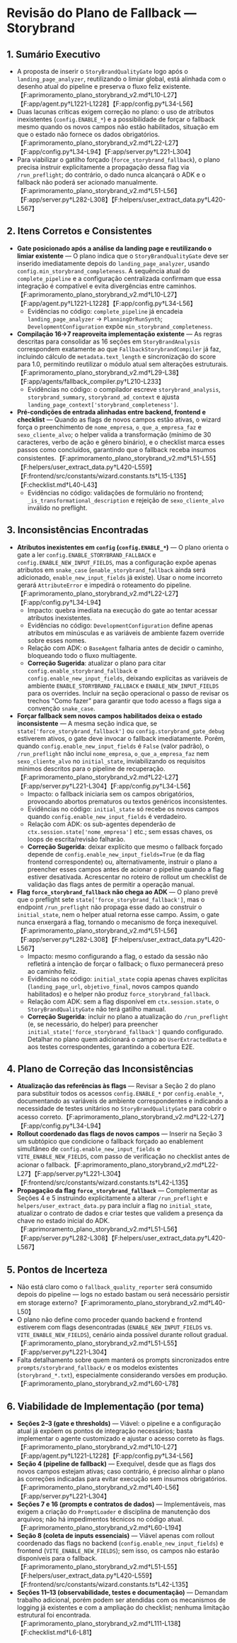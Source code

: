 # Revisão do Plano de Fallback — Storybrand

## 1. Sumário Executivo
- A proposta de inserir o `StoryBrandQualityGate` logo após o `landing_page_analyzer`, reutilizando o limiar global, está alinhada com o desenho atual do pipeline e preserva o fluxo feliz existente.【F:aprimoramento_plano_storybrand_v2.md†L10-L27】【F:app/agent.py†L1221-L1228】【F:app/config.py†L34-L56】
- Duas lacunas críticas exigem correção no plano: o uso de atributos inexistentes (`config.ENABLE_*`) e a possibilidade de forçar o fallback mesmo quando os novos campos não estão habilitados, situação em que o estado não fornece os dados obrigatórios.【F:aprimoramento_plano_storybrand_v2.md†L22-L27】【F:app/config.py†L34-L94】【F:app/server.py†L221-L304】
- Para viabilizar o gatilho forçado (`force_storybrand_fallback`), o plano precisa instruir explicitamente a propagação dessa flag via `/run_preflight`; do contrário, o dado nunca alcançará o ADK e o fallback não poderá ser acionado manualmente.【F:aprimoramento_plano_storybrand_v2.md†L51-L56】【F:app/server.py†L282-L308】【F:helpers/user_extract_data.py†L420-L567】

## 2. Itens Corretos e Consistentes
- **Gate posicionado após a análise da landing page e reutilizando o limiar existente** — O plano indica que o `StoryBrandQualityGate` deve ser inserido imediatamente depois do `landing_page_analyzer`, usando `config.min_storybrand_completeness`. A sequência atual do `complete_pipeline` e a configuração centralizada confirmam que essa integração é compatível e evita divergências entre caminhos.【F:aprimoramento_plano_storybrand_v2.md†L10-L27】【F:app/agent.py†L1221-L1228】【F:app/config.py†L34-L56】  
  - Evidências no código: `complete_pipeline` já encadeia `landing_page_analyzer` → `PlanningOrRunSynth`; `DevelopmentConfiguration` expõe `min_storybrand_completeness`.
- **Compilação 16→7 reaproveita implementação existente** — As regras descritas para consolidar as 16 seções em `StoryBrandAnalysis` correspondem exatamente ao que `FallbackStorybrandCompiler` já faz, incluindo cálculo de `metadata.text_length` e sincronização do score para 1.0, permitindo reutilizar o módulo atual sem alterações estruturais.【F:aprimoramento_plano_storybrand_v2.md†L29-L38】【F:app/agents/fallback_compiler.py†L210-L233】  
  - Evidências no código: o compilador escreve `storybrand_analysis`, `storybrand_summary`, `storybrand_ad_context` e ajusta `landing_page_context['storybrand_completeness']`.
- **Pré-condições de entrada alinhadas entre backend, frontend e checklist** — Quando as flags de novos campos estão ativas, o wizard força o preenchimento de `nome_empresa`, `o_que_a_empresa_faz` e `sexo_cliente_alvo`; o helper valida a transformação (mínimo de 30 caracteres, verbo de ação e gênero binário), e o checklist marca esses passos como concluídos, garantindo que o fallback receba insumos consistentes.【F:aprimoramento_plano_storybrand_v2.md†L51-L55】【F:helpers/user_extract_data.py†L420-L559】【F:frontend/src/constants/wizard.constants.ts†L15-L135】【F:checklist.md†L40-L43】  
  - Evidências no código: validações de formulário no frontend; `_is_transformational_description` e rejeição de `sexo_cliente_alvo` inválido no preflight.

## 3. Inconsistências Encontradas
- **Atributos inexistentes em `config` (`config.ENABLE_*`)** — O plano orienta o gate a ler `config.ENABLE_STORYBRAND_FALLBACK` e `config.ENABLE_NEW_INPUT_FIELDS`, mas a configuração expõe apenas atributos em `snake_case` (`enable_storybrand_fallback` ainda será adicionado, `enable_new_input_fields` já existe). Usar o nome incorreto gerará `AttributeError` e impedirá o roteamento do pipeline.【F:aprimoramento_plano_storybrand_v2.md†L22-L27】【F:app/config.py†L34-L94】
  - Impacto: quebra imediata na execução do gate ao tentar acessar atributos inexistentes.
  - Evidências no código: `DevelopmentConfiguration` define apenas atributos em minúsculas e as variáveis de ambiente fazem override sobre esses nomes.
  - Relação com ADK: o `BaseAgent` falharia antes de decidir o caminho, bloqueando todo o fluxo multiagente.
  - **Correção Sugerida**: atualizar o plano para citar `config.enable_storybrand_fallback` e `config.enable_new_input_fields`, deixando explícitas as variáveis de ambiente `ENABLE_STORYBRAND_FALLBACK` e `ENABLE_NEW_INPUT_FIELDS` para os overrides. Incluir na seção operacional o passo de revisar os trechos "Como fazer" para garantir que todo acesso a flags siga a convenção `snake_case`.
- **Forçar fallback sem novos campos habilitados deixa o estado inconsistente** — A mesma seção indica que, se `state['force_storybrand_fallback']` ou `config.storybrand_gate_debug` estiverem ativos, o gate deve invocar o fallback imediatamente. Porém, quando `config.enable_new_input_fields` é `False` (valor padrão), o `/run_preflight` não inclui `nome_empresa`, `o_que_a_empresa_faz` nem `sexo_cliente_alvo` no `initial_state`, inviabilizando os requisitos mínimos descritos para o pipeline de recuperação.【F:aprimoramento_plano_storybrand_v2.md†L22-L27】【F:app/server.py†L221-L304】【F:app/config.py†L34-L56】  
  - Impacto: o fallback iniciaria sem os campos obrigatórios, provocando abortos prematuros ou textos genéricos inconsistentes.  
  - Evidências no código: `initial_state` só recebe os novos campos quando `config.enable_new_input_fields` é verdadeiro.  
  - Relação com ADK: os sub-agentes dependerão de `ctx.session.state['nome_empresa']` etc.; sem essas chaves, os loops de escrita/revisão falharão.  
  - **Correção Sugerida**: deixar explícito que mesmo o fallback forçado depende de `config.enable_new_input_fields=True` (e da flag frontend correspondente) ou, alternativamente, instruir o plano a preencher esses campos antes de acionar o pipeline quando a flag estiver desativada. Acrescentar no roteiro de rollout um checklist de validação das flags antes de permitir a operação manual.
- **Flag `force_storybrand_fallback` não chega ao ADK** — O plano prevê que o preflight sete `state['force_storybrand_fallback']`, mas o endpoint `/run_preflight` não propaga esse dado ao construir o `initial_state`, nem o helper atual retorna esse campo. Assim, o gate nunca enxergará a flag, tornando o mecanismo de força inexequível.【F:aprimoramento_plano_storybrand_v2.md†L51-L56】【F:app/server.py†L282-L308】【F:helpers/user_extract_data.py†L420-L567】  
  - Impacto: mesmo configurando a flag, o estado da sessão não refletirá a intenção de forçar o fallback; o fluxo permanecerá preso ao caminho feliz.  
  - Evidências no código: `initial_state` copia apenas chaves explícitas (`landing_page_url`, `objetivo_final`, novos campos quando habilitados) e o helper não produz `force_storybrand_fallback`.  
  - Relação com ADK: sem a flag disponível em `ctx.session.state`, o `StoryBrandQualityGate` não terá gatilho manual.  
  - **Correção Sugerida**: incluir no plano a atualização do `/run_preflight` (e, se necessário, do helper) para preencher `initial_state['force_storybrand_fallback']` quando configurado. Detalhar no plano quem adicionará o campo ao `UserExtractedData` e aos testes correspondentes, garantindo a cobertura E2E.

## 4. Plano de Correção das Inconsistências
- **Atualização das referências às flags** — Revisar a Seção 2 do plano para substituir todos os acessos `config.ENABLE_*` por `config.enable_*`, documentando as variáveis de ambiente correspondentes e indicando a necessidade de testes unitários no `StoryBrandQualityGate` para cobrir o acesso correto.【F:aprimoramento_plano_storybrand_v2.md†L22-L27】【F:app/config.py†L34-L94】
- **Rollout coordenado das flags de novos campos** — Inserir na Seção 3 um subtópico que condicione o fallback forçado ao enablement simultâneo de `config.enable_new_input_fields` e `VITE_ENABLE_NEW_FIELDS`, com passo de verificação no checklist antes de acionar o fallback.【F:aprimoramento_plano_storybrand_v2.md†L22-L27】【F:app/server.py†L221-L304】【F:frontend/src/constants/wizard.constants.ts†L42-L135】
- **Propagação da flag `force_storybrand_fallback`** — Complementar as Seções 4 e 5 instruindo explicitamente a alterar `/run_preflight` e `helpers/user_extract_data.py` para incluir a flag no `initial_state`, atualizar o contrato de dados e criar testes que validem a presença da chave no estado inicial do ADK.【F:aprimoramento_plano_storybrand_v2.md†L51-L56】【F:app/server.py†L282-L308】【F:helpers/user_extract_data.py†L420-L567】

## 5. Pontos de Incerteza
- Não está claro como o `fallback_quality_reporter` será consumido depois do pipeline — logs no estado bastam ou será necessário persistir em storage externo?【F:aprimoramento_plano_storybrand_v2.md†L40-L50】
- O plano não define como proceder quando backend e frontend estiverem com flags desencontradas (`ENABLE_NEW_INPUT_FIELDS` vs. `VITE_ENABLE_NEW_FIELDS`), cenário ainda possível durante rollout gradual.【F:aprimoramento_plano_storybrand_v2.md†L51-L55】【F:app/server.py†L221-L304】
- Falta detalhamento sobre quem manterá os prompts sincronizados entre `prompts/storybrand_fallback/` e os modelos existentes (`storybrand_*.txt`), especialmente considerando versões em produção.【F:aprimoramento_plano_storybrand_v2.md†L60-L78】

## 6. Viabilidade de Implementação (por tema)
- **Seções 2–3 (gate e thresholds)** — Viável: o pipeline e a configuração atual já expõem os pontos de integração necessários; basta implementar o agente customizado e ajustar o acesso correto às flags.【F:aprimoramento_plano_storybrand_v2.md†L10-L27】【F:app/agent.py†L1221-L1228】【F:app/config.py†L34-L56】
- **Seção 4 (pipeline de fallback)** — Exequível, desde que as flags dos novos campos estejam ativas; caso contrário, é preciso alinhar o plano às correções indicadas para evitar execução sem insumos obrigatórios.【F:aprimoramento_plano_storybrand_v2.md†L40-L56】【F:app/server.py†L221-L304】
- **Seções 7 e 16 (prompts e contratos de dados)** — Implementáveis, mas exigem a criação do `PromptLoader` e disciplina de manutenção dos arquivos; não há impedimentos técnicos no código atual.【F:aprimoramento_plano_storybrand_v2.md†L60-L194】
- **Seção 8 (coleta de inputs essenciais)** — Viável apenas com rollout coordenado das flags no backend (`config.enable_new_input_fields`) e frontend (`VITE_ENABLE_NEW_FIELDS`); sem isso, os campos não estarão disponíveis para o fallback.【F:aprimoramento_plano_storybrand_v2.md†L51-L55】【F:helpers/user_extract_data.py†L420-L559】【F:frontend/src/constants/wizard.constants.ts†L42-L135】
- **Seções 11–13 (observabilidade, testes e documentação)** — Demandam trabalho adicional, porém podem ser atendidas com os mecanismos de logging já existentes e com a ampliação do checklist; nenhuma limitação estrutural foi encontrada.【F:aprimoramento_plano_storybrand_v2.md†L111-L138】【F:checklist.md†L6-L81】
